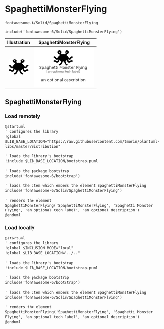 # SpaghettiMonsterFlying


```text
fontawesome-6/Solid/SpaghettiMonsterFlying
```

```text
include('fontawesome-6/Solid/SpaghettiMonsterFlying')
```



| Illustration | SpaghettiMonsterFlying |
| :---: | :---: |
| ![illustration for Illustration](../../fontawesome-6/Solid/SpaghettiMonsterFlying.png) | ![illustration for SpaghettiMonsterFlying](../../fontawesome-6/Solid/SpaghettiMonsterFlying.Local.png) |




## SpaghettiMonsterFlying

### Load remotely
```plantuml
@startuml
' configures the library
!global $LIB_BASE_LOCATION="https://raw.githubusercontent.com/tmorin/plantuml-libs/master/distribution"

' loads the library's bootstrap
!include $LIB_BASE_LOCATION/bootstrap.puml

' loads the package bootstrap
include('fontawesome-6/bootstrap')

' loads the Item which embeds the element SpaghettiMonsterFlying
include('fontawesome-6/Solid/SpaghettiMonsterFlying')

' renders the element
SpaghettiMonsterFlying('SpaghettiMonsterFlying', 'Spaghetti Monster Flying', 'an optional tech label', 'an optional description')
@enduml
```

### Load locally
```plantuml
@startuml
' configures the library
!global $INCLUSION_MODE="local"
!global $LIB_BASE_LOCATION="../.."

' loads the library's bootstrap
!include $LIB_BASE_LOCATION/bootstrap.puml

' loads the package bootstrap
include('fontawesome-6/bootstrap')

' loads the Item which embeds the element SpaghettiMonsterFlying
include('fontawesome-6/Solid/SpaghettiMonsterFlying')

' renders the element
SpaghettiMonsterFlying('SpaghettiMonsterFlying', 'Spaghetti Monster Flying', 'an optional tech label', 'an optional description')
@enduml
```

